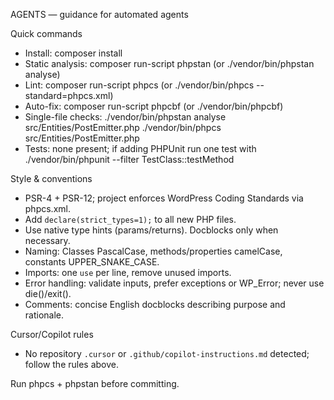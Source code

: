 AGENTS — guidance for automated agents

Quick commands
- Install: composer install
- Static analysis: composer run-script phpstan  (or ./vendor/bin/phpstan analyse)
- Lint: composer run-script phpcs  (or ./vendor/bin/phpcs --standard=phpcs.xml)
- Auto-fix: composer run-script phpcbf  (or ./vendor/bin/phpcbf)
- Single-file checks: ./vendor/bin/phpstan analyse src/Entities/PostEmitter.php
  ./vendor/bin/phpcs src/Entities/PostEmitter.php
- Tests: none present; if adding PHPUnit run one test with
  ./vendor/bin/phpunit --filter TestClass::testMethod

Style & conventions
- PSR-4 + PSR-12; project enforces WordPress Coding Standards via phpcs.xml.
- Add `declare(strict_types=1);` to all new PHP files.
- Use native type hints (params/returns). Docblocks only when necessary.
- Naming: Classes PascalCase, methods/properties camelCase, constants UPPER_SNAKE_CASE.
- Imports: one `use` per line, remove unused imports.
- Error handling: validate inputs, prefer exceptions or WP_Error; never use die()/exit().
- Comments: concise English docblocks describing purpose and rationale.

Cursor/Copilot rules
- No repository `.cursor` or `.github/copilot-instructions.md` detected; follow the rules above.

Run phpcs + phpstan before committing.